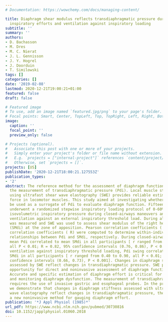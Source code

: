```yaml
---
# Documentation: https://wowchemy.com/docs/managing-content/

title: Diaphragm shear modulus reflects transdiaphragmatic pressure during isovolumetric
  inspiratory efforts and ventilation against inspiratory loading
subtitle: ''
summary: ''
authors:
- D. Bachasson
- M. Dres
- M. C. Nierat
- J. L. Gennisson
- J. Y. Hogrel
- J. Doorduin
- T. Similowski
tags: []
categories: []
date: '2019-02-08'
lastmod: 2020-12-21T19:00:21+01:00
featured: false
draft: false

# Featured image
# To use, add an image named `featured.jpg/png` to your page's folder.
# Focal points: Smart, Center, TopLeft, Top, TopRight, Left, Right, BottomLeft, Bottom, BottomRight.
image:
  caption: ''
  focal_point: ''
  preview_only: false

# Projects (optional).
#   Associate this post with one or more of your projects.
#   Simply enter your project's folder or file name without extension.
#   E.g. `projects = ["internal-project"]` references `content/project/deep-learning/index.md`.
#   Otherwise, set `projects = []`.
projects: [US]
publishDate: '2020-12-21T18:00:21.127553Z'
publication_types:
- '2'
abstract: The reference method for the assessment of diaphragm function relies on
  the measurement of transdiaphragmatic pressure (Pdi). Local muscle stiffness measured
  using ultrafast shear wave elastography (SWE) provides reliable estimates of muscle
  force in locomotor muscles. This study aimed at investigating whether SWE could
  be used as a surrogate of Pdi to evaluate diaphragm function. Fifteen healthy volunteers
  underwent a randomized stepwise inspiratory loading protocol of 0-60% of maximal
  isovolumetric inspiratory pressure during closed-airways maneuvers and 0-50% during
  ventilation against an external inspiratory threshold load. During all tasks, Pdi
  was measured and SWE was used to assess shear modulus of the right hemidiaphragm
  (SMdi) at the zone of apposition. Pearson correlation coefficients ( r) and repeated-measures
  correlation coefficients ( R) were computed to determine within-individual and overall
  relationships between Pdi and SMdi, respectively. During closed-airways maneuvers,
  mean Pdi correlated to mean SMdi in all participants [ r ranged from 0.77 to 0.96,
  all P < 0.01; R = 0.82, 95% confidence intervals (0.76, 0.86), P < 0.01]. During
  ventilation against inspiratory threshold loading, Pdi swing correlated to maximal
  SMdi in all participants [ r ranged from 0.40 to 0.90, all P < 0.01; R = 0.70, 95%
  confidence intervals (0.66, 0.73), P < 0.001]. Changes in diaphragm stiffness as
  assessed by SWE reflect changes in transdiaphragmatic pressure. SWE provides a new
  opportunity for direct and noninvasive assessment of diaphragm function. NEW & NOTEWORTHY
  Accurate and specific estimation of diaphragm effort is critical for evaluating
  and monitoring diaphragm dysfunction. The measurement of transdiaphragmatic pressure
  requires the use of invasive gastric and esophageal probes. In the present work,
  we demonstrate that changes in diaphragm stiffness assessed with ultrasound shear
  wave elastography reflect changes in transdiaphragmatic pressure, therefore offering
  a new noninvasive method for gauging diaphragm effort.
publication: '*J Appl Physiol (1985)*'
url_pdf: https://www.ncbi.nlm.nih.gov/pubmed/30730816
doi: 10.1152/japplphysiol.01060.2018
---
```

